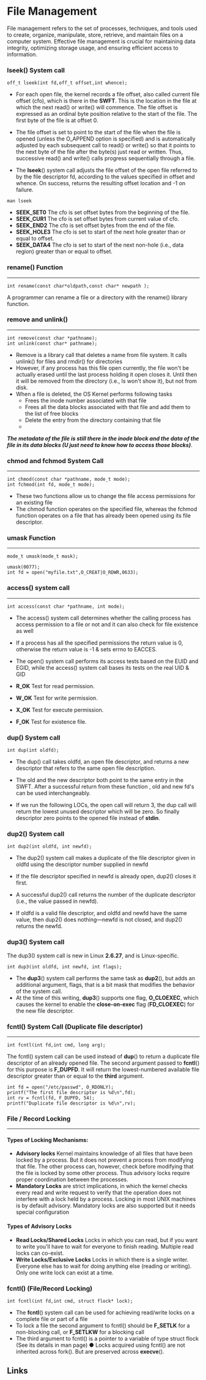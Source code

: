 # File Management

File management refers to the set of processes, techniques, and tools used to create, organize, manipulate, store, retrieve, and maintain files on a computer system. Effective file management is crucial for maintaining data integrity, optimizing storage usage, and ensuring efficient access to information.

### lseek() System call

```
off_t lseek(int fd,off_t offset,int whence);
```

- For each open file, the kernel records a file offset, also called current file
offset (cfo), which is there in the **SWFT**. This is the location in the file at
which the next read() or write() will commence. The file offset is
expressed as an ordinal byte position relative to the start of the file. The first
byte of the file is at offset 0.

- The file offset is set to point to the start of the file when the file is opened
(unless the O_APPEND option is specified) and is automatically adjusted
by each subsequent call to read() or write() so that it points to the
next byte of the file after the byte(s) just read or written. Thus, successive
read() and write() calls progress sequentially through a file.

- The **lseek**() system call adjusts the file offset of the open file referred to
by the file descriptor fd, according to the values specified in offset and
whence. On success, returns the resulting offset location and -1 on failure.

```
man lseek
```

- **SEEK_SET0** The cfo is set offset bytes from the beginning of the file.
- **SEEK_CUR1** The cfo is set offset bytes from current value of cfo.
- **SEEK_END2** The cfo is set offset bytes from the end of the file.
- **SEEK_HOLE3** The cfo is set to start of the next hole greater than or equal to offset.
- **SEEK_DATA4** The cfo is set to start of the next non-hole (i.e., data region) greater than or equal to offset.

### rename() Function

---

``````
int rename(const char*oldpath,const char* newpath );
``````

A programmer can rename a file or a directory with the
rename() library function.

### remove and unlink()

---

``````
int remove(const char *pathname);
int unlink(const char* pathname);
``````

- Remove is a library call that deletes a name from file system. It calls
unlink() for files and rmdir() for directories
- However, if any process has this file open currently, the file won't be
actually erased until the last process holding it open closes it. Until
then it will be removed from the directory (i.e., ls won't show it), but
not from disk.
- When a file is deleted, the OS Kernel performs following tasks
  - Frees the inode number associated with that file
  - Frees all the data blocks associated with that file and add them to
the list of free blocks
  - Delete the entry from the directory containing that file
  -

***The metadata of the file is still there in the inode block and the data of
the file in its data blocks (U just need to know how to access those
blocks)***.

### chmod and fchmod System Call

---

``````
int chmod(const char *pathname, mode_t mode);
int fchmod(int fd, mode_t mode);
``````

- These two functions allow us to change the file access permissions
for an existing file
- The chmod function operates on the specified file, whereas the
fchmod function operates on a file that has already been opened
using its file descriptor.

### umask Function

---

``````
mode_t umask(mode_t mask);
``````

``````
umask(0077);
int fd = open("myfile.txt",O_CREAT|O_RDWR,0633);
``````

### access() system call

---

```
int access(const char *pathname, int mode);
```

- The access() system call determines whether the calling process has
access permission to a file or not and it can also check for file existence
as well

- If a process has all the specified permissions the return value is 0,
otherwise the return value is -1 & sets errno to EACCES.

- The open() system call performs its access tests based on the EUID
and EGID, while the access() system call bases its tests on the real
UID & GID

- **R_OK** Test for read permission.
- **W_OK** Test for write permission.
- **X_OK** Test for execute permission.
- **F_OK** Test for existence file.

### dup() System call

``````
int dup(int oldfd);
``````

- The dup() call takes oldfd, an open file descriptor, and returns a
new descriptor that refers to the same open file description.

- The old and the new descriptor both point to the same entry in the
SWFT. After a successful return from these function , old and new fd's
can be used interchangeably.

- If we run the following LOCs, the open call will return 3, the dup
call will return the lowest unused descriptor which will be zero. So
finally descriptor zero points to the opened file instead of **stdin**.

### dup2() System call

``````
int dup2(int oldfd, int newfd);
``````

- The dup2() system call makes a duplicate of the file descriptor given
in oldfd using the descriptor number supplied in newfd
- If the file descriptor specified in newfd is already open, dup2()
closes it first.
- A successful dup2() call returns the number of the duplicate
descriptor (i.e., the value passed in newfd).

- If oldfd is a valid file descriptor, and oldfd and newfd have the
same value, then dup2() does nothing—newfd is not closed, and
dup2() returns the newfd.

### dup3() System call

The dup3() system call is new in Linux **2.6.27**, and is Linux-specific.

``````
int dup3(int oldfd, int newfd, int flags);
``````

- The **dup3**() system call performs the same task as **dup2**(), but adds an
additional argument, flags, that is a bit mask that modifies the behavior of
the system call.
- At the time of this writing, **dup3**() supports one flag, **O_CLOEXEC**,
which causes the kernel to enable the **close-on-exec** flag (**FD_CLOEXEC**)
for the new file descriptor.

### fcntl() System Call (Duplicate file descriptor)
---

```
int fcntl(int fd,int cmd, long arg);
```

The fcntl() system call can be used instead of **dup**() to return a
duplicate file descriptor of an already opened file. The second argument
passed to **fcntl**() for this purpose is **F_DUPFD**. It will return the
lowest-numbered available file descriptor greater than or equal to the
**third** argument.

```
int fd = open("/etc/passwd", O_RDONLY);
printf("The first file descriptor is %d\n",fd);
int rv = fcntl(fd, F_DUPFD, 54);
printf("Duplicate file descriptor is %d\n",rv);
```

### File / Record Locking
---

#### Types of Locking Mechanisms:
- **Advisory locks**
Kernel maintains knowledge of all files that have been
locked by a process. But it does not prevent a process from modifying that
file. The other process can, however, check before modifying that the file is
locked by some other process. Thus advisory locks require proper
coordination between the processes.
- **Mandatory Locks** are strict implications, in which the kernel checks every
read and write request to verify that the operation does not interfere with a
lock held by a process. Locking in most UNIX machines is by default
advisory. Mandatory locks are also supported but it needs special
configuration

#### Types of Advisory Locks
- **Read Locks/Shared Locks** Locks in which you can read, but if you want to
write you’ll have to wait for everyone to finish reading. Multiple read
locks can co-exist.
- **Write Locks/Exclusive Locks**
Locks in which there is a single writer.
Everyone else has to wait for doing anything else (reading or writing). Only
one write lock can exist at a time.

### fcntl() (File/Record Locking)

``````
int fcntl(int fd,int cmd, struct flock* lock);
``````

- The **fcntl**() system call can be used for achieving read/write locks
on a complete file or part of a file
- To lock a file the second argument to fcntl() should be **F_SETLK**
for a non-blocking call, or **F_SETLKW** for a blocking call
- The third argument to fcntl() is a pointer to a variable of type
struct flock (See its details in man page)
● Locks acquired using fcntl() are not inherited across fork(). But
are preserved across **execve**().

## Links

